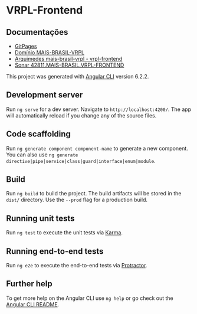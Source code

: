 # VRPL-Frontend

## Documentações

- [GitPages](https://plataformamaisbrasil.gitpages.serpro/acompanhamentoobras/)
- [Domínio MAIS-BRASIL-VRPL](https://meudominio.serpro.gov.br/#/sistema/MAIS-BRASIL-VRPL)
- [Arquimedes mais-brasil-vrpl - vrpl-frontend](https://arquimedes.estaleiro.serpro.gov.br/#/modulos/consulta?r=1&codigoSolucao=mais-brasil-vrpl)
- [Sonar 42811.MAIS-BRASIL.VRPL-FRONTEND](https://sonarqube.aic.serpro/dashboard?id=42811.MAIS-BRASIL.VRPL-FRONTEND)

This project was generated with [Angular CLI](https://github.com/angular/angular-cli) version 6.2.2.

## Development server

Run `ng serve` for a dev server. Navigate to `http://localhost:4200/`. The app will automatically reload if you change any of the source files.

## Code scaffolding

Run `ng generate component component-name` to generate a new component. You can also use `ng generate directive|pipe|service|class|guard|interface|enum|module`.

## Build

Run `ng build` to build the project. The build artifacts will be stored in the `dist/` directory. Use the `--prod` flag for a production build.

## Running unit tests

Run `ng test` to execute the unit tests via [Karma](https://karma-runner.github.io).

## Running end-to-end tests

Run `ng e2e` to execute the end-to-end tests via [Protractor](http://www.protractortest.org/).

## Further help

To get more help on the Angular CLI use `ng help` or go check out the [Angular CLI README](https://github.com/angular/angular-cli/blob/master/README.md).
